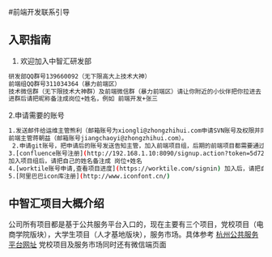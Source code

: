 #前端开发联系引导

## 入职指南
  1. 欢迎加入中智汇研发部
  
  ```sh
 研发部QQ群号139660092（无下限高大上技术大神）
 前端组QQ群号311034364（暴力前端区）
 技术微信群（无下限技术大神群）及前端微信群（暴力前端区）请让你附近的小伙伴把你拉进去
 进群后请把昵称备注成岗位+姓名，例如 前端开发+张三
  ```
  2.申请需要的账号
   ```sh
  1.发送邮件给运维主管熊利（邮箱账号为xiongli@zhongzhihui.com申请SVN账号及权限并同时抄送给
  前端主管蒋朝益（邮箱账号jiangchaoyi@zhongzhihui.com）。
  2.申请git账号，把申请后的账号发送告知主管，加入前端项目组，后期的前端项目都需要通过git来管理。
  3.[confluence账号注册](http://192.168.1.10:8090/signup.action?token=5d72afb871b88903)，
  加入项目组后，请把自己的姓名备注成 岗位+姓名
  4.[worktile账号申请,查看项目进度](https://worktile.com/signin) 加入后，请把自己的姓名备注成 岗位+姓名
  5.[阿里巴巴icon库注册](http://www.iconfont.cn/)
   ```

## 中智汇项目大概介绍
公司所有项目都是基于公共服务平台入口的，现在主要有三个项目，党校项目（电商学院版块），大学生项目（人才基地版块），服务市场。具体参考 [杭州公共服务平台网址](http://www.hzecps.org) 党校项目及服务市场同时还有微信端页面

